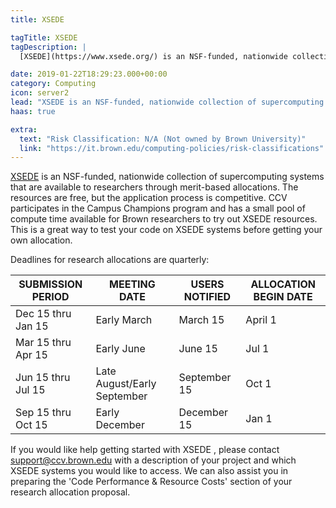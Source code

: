 ```yaml
---
title: XSEDE

tagTitle: XSEDE
tagDescription: |
  [XSEDE](https://www.xsede.org/) is an NSF-funded, nationwide collection of supercomputing systems that are available to researchers through merit-based allocations.

date: 2019-01-22T18:29:23.000+00:00
category: Computing
icon: server2
lead: "XSEDE is an NSF-funded, nationwide collection of supercomputing systems that are available to researchers through merit-based allocations."
haas: true

extra:
  text: "Risk Classification: N/A (Not owned by Brown University)"
  link: "https://it.brown.edu/computing-policies/risk-classifications"
---
```


[XSEDE](https://www.xsede.org/) is an NSF-funded, nationwide collection of supercomputing systems that are available to researchers through merit-based allocations.  The resources are free, but the application process is competitive.  CCV participates in the Campus Champions program and has a small pool of compute time available for Brown researchers to try out XSEDE resources.   This is a great way to test your code on XSEDE systems before getting your own allocation.

Deadlines for research allocations are quarterly:

SUBMISSION PERIOD | MEETING DATE | USERS NOTIFIED | ALLOCATION BEGIN DATE
-- | -- | -- | --
Dec 15 thru Jan 15 | Early March | March 15 | April 1
Mar 15 thru Apr 15 | Early June | June 15 | Jul 1
Jun 15 thru Jul 15 | Late August/Early September | September 15 | Oct 1
Sep 15 thru Oct 15 | Early December | December 15 | Jan 1

If you would like help getting started with XSEDE , please contact support@ccv.brown.edu with a description of your project and which XSEDE systems you would like to access. We can also assist you in preparing the 'Code Performance & Resource Costs' section of your research allocation proposal.
